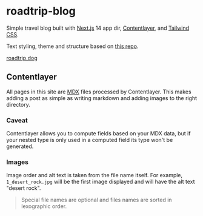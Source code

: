 # roadtrip-blog

Simple travel blog built with [Next.js](https://nextjs.org/) 14 app dir, [Contentlayer](https://www.contentlayer.dev/), and [Tailwind CSS](https://tailwindcss.com/).

Text styling, theme and structure based on [this repo](https://github.com/shadcn/next-contentlayer).

[roadtrip.dog](https://roadtrip.dog)

## Contentlayer

All pages in this site are [MDX](https://mdxjs.com/) files processed by Contentlayer. This makes adding a post as simple as writing markdown and adding images to the right directory.

### Caveat

Contentlayer allows you to compute fields based on your MDX data, but if your nested type is only used in a computed field its type won't be generated.

### Images

Image order and alt text is taken from the file name itself. For example, `1_desert_rock.jpg` will be the first image displayed and will have the alt text "desert rock".

> Special file names are optional and files names are sorted in lexographic order.
